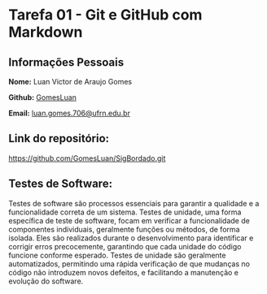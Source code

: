 # Tarefa 01 - Git e GitHub com Markdown

## Informações Pessoais

**Nome:** Luan Victor de Araujo Gomes

**Github:** [GomesLuan](https://github.com/GomesLuan)

**Email:** luan.gomes.706@ufrn.edu.br

## Link do repositório:

https://github.com/GomesLuan/SigBordado.git

## Testes de Software:

Testes de software são processos essenciais para garantir a qualidade e a funcionalidade correta de um sistema. Testes de unidade, uma forma específica de teste de software, focam em verificar a funcionalidade de componentes individuais, geralmente funções ou métodos, de forma isolada. Eles são realizados durante o desenvolvimento para identificar e corrigir erros precocemente, garantindo que cada unidade do código funcione conforme esperado. Testes de unidade são geralmente automatizados, permitindo uma rápida verificação de que mudanças no código não introduzem novos defeitos, e facilitando a manutenção e evolução do software.

